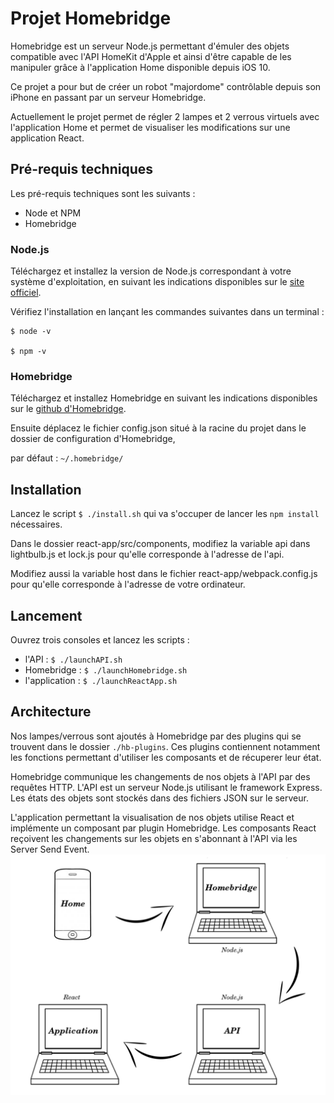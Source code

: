# Projet Homebridge

Homebridge est un serveur Node.js permettant d'émuler des objets compatible avec l'API HomeKit d'Apple et ainsi d'être capable de les manipuler grâce à l'application Home disponible depuis iOS 10.

Ce projet a pour but de créer un robot "majordome" contrôlable depuis son iPhone en passant par un serveur Homebridge.

Actuellement le projet permet de régler 2 lampes et 2 verrous virtuels avec l'application Home et permet de visualiser les modifications sur une application React.

## Pré-requis techniques

Les pré-requis techniques sont les suivants :

* Node et NPM
* Homebridge

### Node.js

Téléchargez et installez la version de Node.js correspondant à votre système d'exploitation, en suivant les indications disponibles sur le [site officiel](https://nodejs.org/en/download/).

Vérifiez l'installation en lançant les commandes suivantes dans un terminal :

```
$ node -v

$ npm -v
```

### Homebridge

Téléchargez et installez Homebridge en suivant les indications disponibles sur le [github d'Homebridge](https://github.com/nfarina/homebridge).

Ensuite déplacez le fichier config.json situé à la racine du projet dans le dossier de configuration d'Homebridge,

par défaut : ```~/.homebridge/```

## Installation

Lancez le script ```$ ./install.sh``` qui va s'occuper de lancer les ```npm install``` nécessaires.

Dans le dossier react-app/src/components, modifiez la variable api dans lightbulb.js et lock.js pour qu'elle corresponde à l'adresse de l'api.

Modifiez aussi la variable host dans le fichier react-app/webpack.config.js pour qu'elle corresponde à l'adresse de votre ordinateur.

## Lancement

Ouvrez trois consoles et lancez les scripts :
* l'API : ```$ ./launchAPI.sh```
* Homebridge : ```$ ./launchHomebridge.sh```
* l'application : ```$ ./launchReactApp.sh```

## Architecture

Nos lampes/verrous sont ajoutés à Homebridge par des plugins qui se trouvent dans le dossier ```./hb-plugins```. Ces plugins contiennent notamment les fonctions permettant d'utiliser les composants et de récuperer leur état.

Homebridge communique les changements de nos objets à l'API par des requêtes HTTP. L'API est un serveur Node.js utilisant le framework Express. Les états des objets sont stockés dans des fichiers JSON sur le serveur.

L'application permettant la visualisation de nos objets utilise React et implémente un composant par plugin Homebridge. Les composants React reçoivent les changements sur les objets en s'abonnant à l'API via les Server Send Event.
![architecture](./architecture.png)
